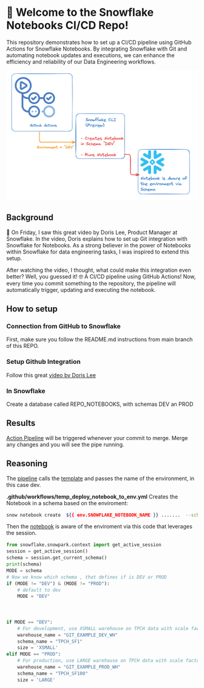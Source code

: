 
# 🚀 Welcome to the Snowflake Notebooks CI/CD Repo!

This repository demonstrates how to set up a CI/CD pipeline using GitHub Actions for Snowflake Notebooks. By integrating Snowflake with Git and automating notebook updates and executions, we can enhance the efficiency and reliability of our Data Engineering workflows.

![Snowflake Notebooks CI/CD](/media/GihutActionsSnow.png)
## Background

📅 On Friday, I saw this great video by Doris Lee, Product Manager at Snowflake. In the video, Doris explains how to set up Git integration with Snowflake for Notebooks. As a strong believer in the power of Notebooks within Snowflake for data engineering tasks, I was inspired to extend this setup.

After watching the video, I thought, what could make this integration even better? Well, you guessed it! 🤓 A CI/CD pipeline using GitHub Actions! Now, every time you commit something to the repository, the pipeline will automatically trigger, updating and executing the notebook.

## How to setup

### Connection from GitHub to Snowflake

First, make sure you follow the README.md instructions from main branch of this REPO.

### Setup Github Integration
Follow this great [video by Doris Lee](https://www.youtube.com/watch?v=4GOa1eUccmQ)

### In Snowflake 

Create a database called REPO_NOTEBOOKS, with schemas DEV an PROD

## Results

[Action Pipeline](.github/workflows/deploy_notebook_dev.yml) will be triggered whenever your commit to merge. Merge any changes and you will see the pipe running.

## Reasoning

The [pipeline](.github/workflows/deploy_notebook_dev.yml) calls the [template](.github/workflows/temp_deploy_notebook_to_env.yml) and passes the name of the environment, in this case dev.

**.github/workflows/temp_deploy_notebook_to_env.yml** Creates the Notebook in a schema based on the enviroment:

```bash
snow notebook create  ${{ env.SNOWFLAKE_NOTEBOOK_NAME }} .......  --schema  ${{ env.SNOWFLAKE_ENV }}
```

Then the [notebook](Notebooks/DemoCount/Notebook1.ipynb)  is aware of the enviroment via this code that leverages the session.

```python
from snowflake.snowpark.context import get_active_session
session = get_active_session()
schema = session.get_current_schema()
print(schema)
MODE = schema 
# Now we know which schema , that defines if is DEV or PROD
if (MODE != "DEV") & (MODE != "PROD"):
    # default to dev
    MODE = "DEV"
   

    
if MODE == "DEV":
    # For development, use XSMALL warehouse on TPCH data with scale factor of 1
    warehouse_name = "GIT_EXAMPLE_DEV_WH"
    schema_name = "TPCH_SF1"
    size = 'XSMALL'
elif MODE == "PROD": 
    # For production, use LARGE warehouse on TPCH data with scale factor of 100
    warehouse_name = "GIT_EXAMPLE_PROD_WH"
    schema_name = "TPCH_SF100"
    size = 'LARGE'
```